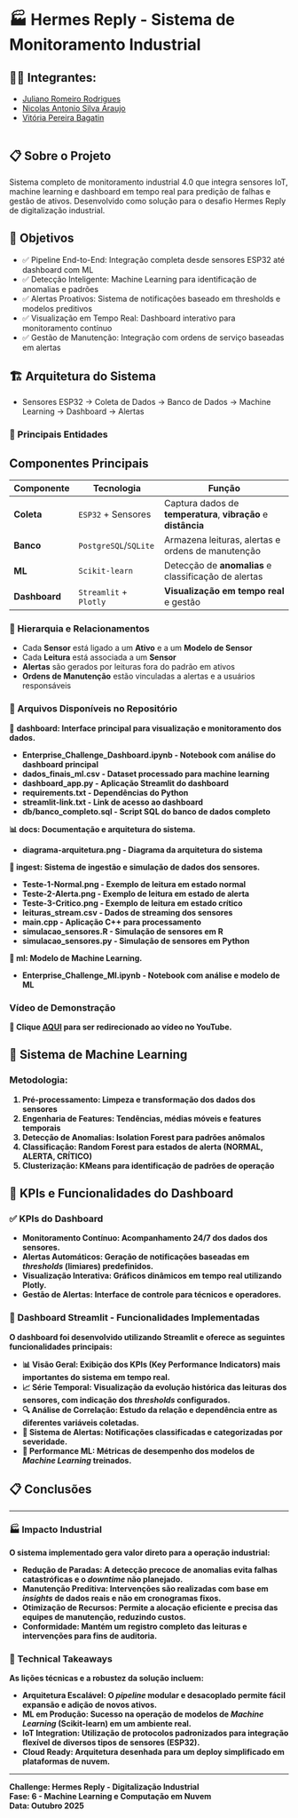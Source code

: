 # 🏭 Hermes Reply - Sistema de Monitoramento Industrial


## 👨‍🎓 Integrantes: 
- <a href="https://www.linkedin.com/in/juliano-romeiro-rodrigues/">Juliano Romeiro Rodrigues</a>
- <a href="https://www.linkedin.com/in/nicolas--araujo/">Nicolas Antonio Silva Araujo</a> 
- <a href="https://www.linkedin.com/in/vitoria-bagatin-31ba88266/">Vitória Pereira Bagatin</a> 
<br><br>

## 📋 Sobre o Projeto
Sistema completo de monitoramento industrial 4.0 que integra sensores IoT, machine learning e dashboard em tempo real para predição de falhas e gestão de ativos. Desenvolvido como solução para o desafio Hermes Reply de digitalização industrial.

## 🎯 Objetivos
- ✅ Pipeline End-to-End: Integração completa desde sensores ESP32 até dashboard com ML
- ✅ Detecção Inteligente: Machine Learning para identificação de anomalias e padrões
- ✅ Alertas Proativos: Sistema de notificações baseado em thresholds e modelos preditivos
- ✅ Visualização em Tempo Real: Dashboard interativo para monitoramento contínuo
- ✅ Gestão de Manutenção: Integração com ordens de serviço baseadas em alertas

## 🏗️ Arquitetura do Sistema
- Sensores ESP32 → Coleta de Dados → Banco de Dados → Machine Learning → Dashboard → Alertas

### 📌 Principais Entidades

## Componentes Principais

| Componente | Tecnologia | Função |
|---|---|---|
| **Coleta** | `ESP32` + Sensores | Captura dados de **temperatura**, **vibração** e **distância** |
| **Banco** | `PostgreSQL`/`SQLite` | Armazena leituras, alertas e ordens de manutenção |
| **ML** | `Scikit-learn` | Detecção de **anomalias** e classificação de alertas |
| **Dashboard** | `Streamlit` + `Plotly` | **Visualização em tempo real** e gestão |

### 🔗 Hierarquia e Relacionamentos
- Cada **Sensor** está ligado a um **Ativo** e a um **Modelo de Sensor**  
- Cada **Leitura** está associada a um **Sensor**  
- **Alertas** são gerados por leituras fora do padrão em ativos  
- **Ordens de Manutenção** estão vinculadas a alertas e a usuários responsáveis

### 📂 Arquivos Disponíveis no Repositório
🎯 <b>dashboard:<b>
Interface principal para visualização e monitoramento dos dados.
- Enterprise_Challenge_Dashboard.ipynb - Notebook com análise do dashboard principal
- dados_finais_ml.csv - Dataset processado para machine learning
- dashboard_app.py - Aplicação Streamlit do dashboard
- requirements.txt - Dependências do Python
- streamlit-link.txt - Link de acesso ao dashboard
- db/banco_completo.sql - Script SQL do banco de dados completo

📊 <b>docs:<b>
Documentação e arquitetura do sistema.
- diagrama-arquitetura.png - Diagrama da arquitetura do sistema

🔄 <b>ingest:<b>
Sistema de ingestão e simulação de dados dos sensores.
- Teste-1-Normal.png - Exemplo de leitura em estado normal
- Teste-2-Alerta.png - Exemplo de leitura em estado de alerta
- Teste-3-Critico.png - Exemplo de leitura em estado crítico
- leituras_stream.csv - Dados de streaming dos sensores
- main.cpp - Aplicação C++ para processamento
- simulacao_sensores.R - Simulação de sensores em R
- simulacao_sensores.py - Simulação de sensores em Python

🤖 <b>ml:<b>
Modelo de Machine Learning.
- Enterprise_Challenge_Ml.ipynb - Notebook com análise e modelo de ML

### Vídeo de Demonstração
🔗 Clique [AQUI](youtube.com) para ser redirecionado ao vídeo no YouTube.

## 🤖 Sistema de Machine Learning
### Metodologia:
1. Pré-processamento: Limpeza e transformação dos dados dos sensores
2. Engenharia de Features: Tendências, médias móveis e features temporais
3. Detecção de Anomalias: Isolation Forest para padrões anômalos
4. Classificação: Random Forest para estados de alerta (NORMAL, ALERTA, CRÍTICO)
5. Clusterização: KMeans para identificação de padrões de operação

## 🎯 KPIs e Funcionalidades do Dashboard

### ✅ KPIs do Dashboard

* **Monitoramento Contínuo:** Acompanhamento 24/7 dos dados dos sensores.
* **Alertas Automáticos:** Geração de notificações baseadas em *thresholds* (limiares) predefinidos.
* **Visualização Interativa:** Gráficos dinâmicos em tempo real utilizando **Plotly**.
* **Gestão de Alertas:** Interface de controle para técnicos e operadores.

### 🎨 Dashboard Streamlit - Funcionalidades Implementadas
O dashboard foi desenvolvido utilizando **Streamlit** e oferece as seguintes funcionalidades principais:

* **📊 Visão Geral:** Exibição dos **KPIs** (Key Performance Indicators) mais importantes do sistema em tempo real.
* **📈 Série Temporal:** Visualização da evolução histórica das leituras dos sensores, com indicação dos *thresholds* configurados.
* **🔍 Análise de Correlação:** Estudo da relação e dependência entre as diferentes variáveis coletadas.
* **🚨 Sistema de Alertas:** Notificações classificadas e categorizadas por **severidade**.
* **🤖 Performance ML:** Métricas de desempenho dos modelos de *Machine Learning* treinados.

## 📋 Conclusões
---

### 🏭 Impacto Industrial
O sistema implementado gera valor direto para a operação industrial:
* **Redução de Paradas:** A detecção precoce de anomalias evita falhas catastróficas e o *downtime* não planejado.
* **Manutenção Preditiva:** Intervenções são realizadas com base em *insights* de **dados reais** e não em cronogramas fixos.
* **Otimização de Recursos:** Permite a alocação eficiente e precisa das equipes de manutenção, reduzindo custos.
* **Conformidade:** Mantém um registro completo das leituras e intervenções para fins de **auditoria**.

### 🔧 Technical Takeaways
As lições técnicas e a robustez da solução incluem:
* **Arquitetura Escalável:** O *pipeline* modular e desacoplado permite fácil expansão e adição de novos ativos.
* **ML em Produção:** Sucesso na operação de modelos de *Machine Learning* (**Scikit-learn**) em um ambiente real.
* **IoT Integration:** Utilização de protocolos padronizados para integração flexível de diversos tipos de **sensores (ESP32)**.
* **Cloud Ready:** Arquitetura desenhada para um **deploy** simplificado em plataformas de nuvem.

---

**Challenge**: Hermes Reply - Digitalização Industrial  
**Fase**: 6 - Machine Learning e Computação em Nuvem  
**Data**: Outubro 2025
